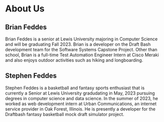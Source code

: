 # About Us

## Brian Feddes
Brian Feddes is a senior at Lewis University majoring in Computer Science and will be graduating Fall 2023. Brian is a developer on the Draft Bash development team for the Software Systems Capstone Project. Other than school, Brian is a full-time Test Automation Engineer Intern at Cisco Meraki and also enjoys outdoor activities such as hiking and longboarding.

## Stephen Feddes
Stephen Feddes is a basketball and fantasy sports enthusiast that is currently a Senior at Lewis University gradudating in May, 2023 pursuing degrees in computer science and data science. In the summer of 2023, he worked as web development intern at Urban Communications, an internet service provider in Oak Forest, Illinois. He is presently a developer for the Draftbash fantasy basketball mock draft simulator project.